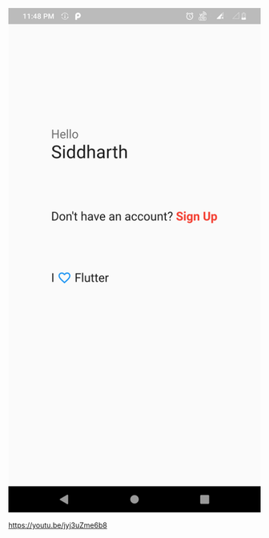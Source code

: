 ![alt text](https://github.com/flutter-teacher/Tex.rich-constructor/blob/main/text_rich.png)

https://youtu.be/jyj3uZme6b8

